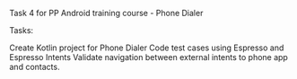 Task 4 for PP Android training course - Phone Dialer

Tasks:

Create Kotlin project for Phone Dialer
Code test cases using Espresso and Espresso Intents
Validate navigation between external intents to phone app and contacts. 
